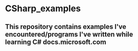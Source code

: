 # CSharp_examples

## This repository contains examples I've encountered/programs I've written while learning C# docs.microsoft.com
